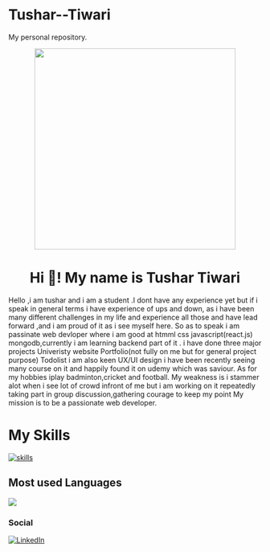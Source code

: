 # Tushar--Tiwari
My personal repository.
<div align="center">
<!--   <img height="400" src="https://cdn.dribbble.com/users/1162077/screenshots/3848914/media/7ed7d5ca074b48b328150e5a231e8d1f.gif"  /> -->
<!-- <img height="500" src="https://media.tenor.com/2fXbn6Xtt0UAAAAC/software-software-development.gif"  /> -->
<!--   <img height="300" src="https://media.tenor.com/Ug6cbVA1ZsMAAAAd/developer.gif"  /> -->
  
  <img height="400" src="https://media.geeksforgeeks.org/wp-content/cdn-uploads/20210310114057/web-development-image.png"  />
 
</div>

<h1 align="center">Hi 👋! My name is Tushar Tiwari</h1>
Hello ,i am tushar and i am a student .I dont have any experience yet but if i speak in general terms
i have experience of ups and down, as i have been many different challenges in my life and experience all those and have lead forward ,and i am proud of it as i see myself here.
So as to speak i am passinate web devloper where i am good at htmml css javascript(react.js) mongodb,currently i am learning backend part of it . i have done three major projects 
Univeristy website
Portfolio(not fully on me but for general project purpose)
Todolist
i am also keen UX/UI design i have been recently seeing many course on it and happily found it on udemy which was saviour.
As for my hobbies iplay badminton,cricket and football.
My weakness is i stammer alot when i see lot of crowd infront of me but i am working on it repeatedly
taking part in group discussion,gathering courage to keep my point
My mission is to be a passionate web developer.
<h1 >My Skills</h1>  

[![skills](https://skillicons.dev/icons?i=js,react,bootstrap,java,nodejs,express,html,css,vim&theme=dark)](https://skillicons.dev)





<!-- [![Top Langs](https://github-readme-stats-4y7kc9erq-shreyasnair02.vercel.app/api/top-langs/?username=shreyasnair02&hide_progress=false&layout=compact&theme=github_dark)](https://github.com/shreyasnair02/) -->
## Most used Languages
<img src="https://github-readme-stats.vercel.app/api/top-langs/?username=shreyasnair02&layout=compact&theme=github_dark"/>

<h3>Social</h3>


[![LinkedIn](https://img.shields.io/badge/-linkedin-white?style=for-the-badge&logo=linkedin&logoColor=blue)](https://www.linkedin.com/in/tushar-tiwari-4495a1245/)
